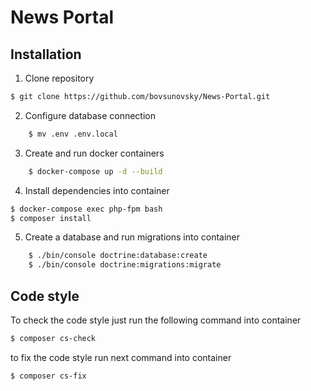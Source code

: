 # News Portal

## Installation

1. Clone repository

```sh
$ git clone https://github.com/bovsunovsky/News-Portal.git
```
2. Configure database connection

```sh
    $ mv .env .env.local
```
   
3. Create and run docker containers

```sh
    $ docker-compose up -d --build
```

4. Install dependencies into container

```sh 
$ docker-compose exec php-fpm bash
$ composer install
```   

5. Create a database and run migrations into container

```sh
    $ ./bin/console doctrine:database:create
    $ ./bin/console doctrine:migrations:migrate
```   


## Code style


To check the code style just run the following command into container


```bash
$ composer cs-check
```


to fix the code style run next command into container

```bash
$ composer cs-fix
